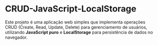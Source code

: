 # CRUD-JavaScript-LocalStorage
Este projeto é uma aplicação web simples que implementa operações CRUD (Create, Read, Update, Delete) para gerenciamento de usuários, utilizando **JavaScript puro** e **LocalStorage** para persistência de dados no navegador.
